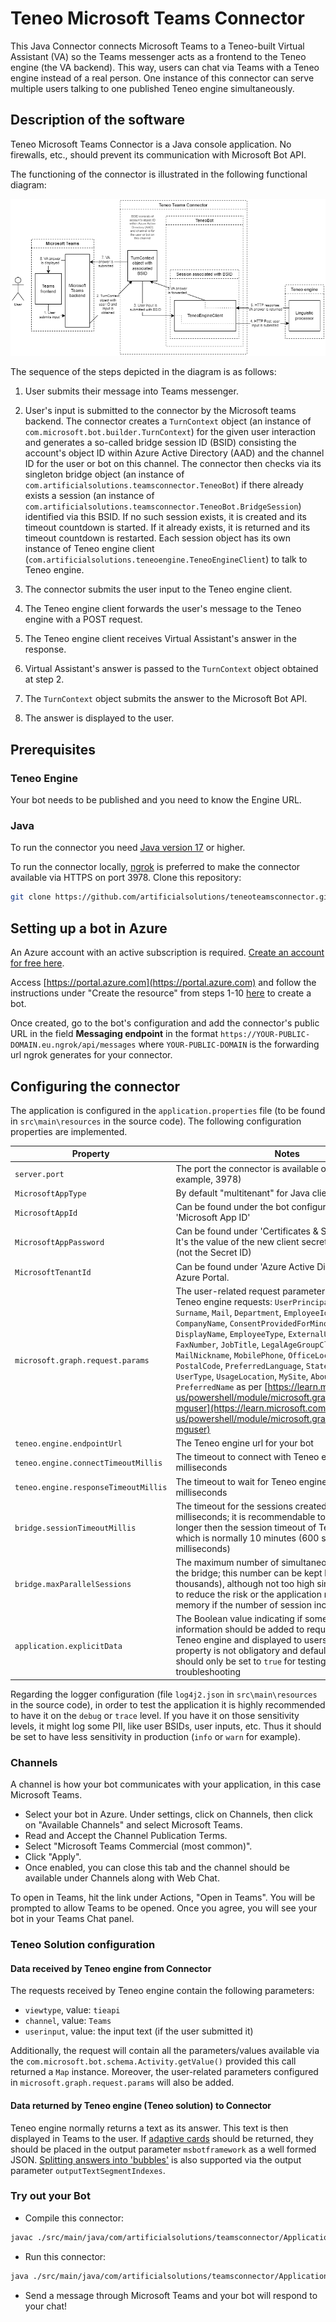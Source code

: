 # Teneo Microsoft Teams Connector

This Java Connector connects Microsoft Teams to a Teneo-built Virtual Assistant (VA) so the Teams messenger acts as a frontend to the Teneo engine (the VA backend). This way, users can chat via Teams with a Teneo engine instead of a real person. One instance of this connector can serve multiple users talking to one published Teneo engine simultaneously.

## Description of the software

Teneo Microsoft Teams Connector is a Java console application. No firewalls, etc., should prevent its communication with Microsoft Bot API.

The functioning of the connector is illustrated in the following functional diagram:

![Functional diagram](README-imgs/FunctionalDiagram.png)

The sequence of the steps depicted in the diagram is as follows:

1. User submits their message into Teams messenger.

2. User's input is submitted to the connector by the Microsoft teams backend. The connector creates a `TurnContext` object (an instance of `com.microsoft.bot.builder.TurnContext`) for the given user interaction and generates a so-called bridge session ID (BSID) consisting the account's object ID within Azure Active Directory (AAD) and the channel ID for the user or bot on this channel. The connector then checks via its singleton bridge object (an instance of `com.artificialsolutions.teamsconnector.TeneoBot`) if there already exists a session (an instance of `com.artificialsolutions.teamsconnector.TeneoBot.BridgeSession`) identified via this BSID. If no such session exists, it is created and its timeout countdown is started. If it already exists, it is returned and its timeout countdown is restarted. Each session object has its own instance of Teneo engine client (`com.artificialsolutions.teneoengine.TeneoEngineClient`) to talk to Teneo engine.

3. The connector submits the user input to the Teneo engine client.

4. The Teneo engine client forwards the user's message to the Teneo engine with a POST request.

5. The Teneo engine client receives Virtual Assistant's answer in the response.

6. Virtual Assistant's answer is passed to the `TurnContext` object obtained at step 2.

7. The `TurnContext` object submits the answer to the Microsoft Bot API.

8. The answer is displayed to the user.

## Prerequisites

### Teneo Engine

Your bot needs to be published and you need to know the Engine URL.

### Java

To run the connector you need [Java version 17](https://www.oracle.com/java/technologies/downloads/#java17) or higher.

To run the connector locally, [ngrok](https://ngrok.com/) is preferred to make the connector available via HTTPS on port 3978.
Clone this repository:

``` bash
git clone https://github.com/artificialsolutions/teneoteamsconnector.git
```

## Setting up a bot in Azure

An Azure account with an active subscription is required. [Create an account for free here](https://azure.microsoft.com/free/?utm_source=campaign&utm_campaign=vscode-tutorial-app-service-extension&mktingSource=vscode-tutorial-app-service-extension).

Access [https://portal.azure.com](https://portal.azure.com) and follow the instructions under "Create the resource" from steps 1-10 [here](https://learn.microsoft.com/en-us/azure/bot-service/abs-quickstart?view=azure-bot-service-4.0&tabs=multitenant#create-the-resource) to create a bot.

Once created, go to the bot's configuration and add the connector's public URL in the field **Messaging endpoint** in the format `https://YOUR-PUBLIC-DOMAIN.eu.ngrok/api/messages` where `YOUR-PUBLIC-DOMAIN` is the forwarding url ngrok generates for your connector.

## Configuring the connector

The application is configured in the `application.properties` file (to be found in `src\main\resources` in the source code). The following configuration properties are implemented.

| Property                             | Notes                                                        |
| ------------------------------------ | ------------------------------------------------------------ |
| `server.port`                        | The port the connector is available on localhost (for example, 3978) |
| `MicrosoftAppType`                   | By default "multitenant" for Java client                     |
| `MicrosoftAppId`                     | Can be found under the bot configuration as  'Microsoft App ID' |
| `MicrosoftAppPassword`               | Can be found under 'Certificates & Secrets' section. It's the value of the new client secret you generate (not the Secret ID) |
| `MicrosoftTenantId`                  | Can be found under 'Azure Active Directory' on your Azure Portal.|
| `microsoft.graph.request.params`     | The user-related request parameters to be added to Teneo engine requests: `UserPrincipalName`, `GivenName`, `Surname`, `Mail`, `Department`, `EmployeeId`, `AgeGroup`, `City`, `CompanyName`, `ConsentProvidedForMinor`, `Country`, `DisplayName`, `EmployeeType`, `ExternalUserState`, `FaxNumber`, `JobTitle`, `LegalAgeGroupClassification`, `MailNickname`, `MobilePhone`, `OfficeLocation`, `PostalCode`, `PreferredLanguage`, `State`, `StreetAddress`, `UserType`, `UsageLocation`, `MySite`, `AboutMe`, `PreferredName` as per [https://learn.microsoft.com/en-us/powershell/module/microsoft.graph.users/update-mguser](https://learn.microsoft.com/en-us/powershell/module/microsoft.graph.users/update-mguser) |
| `teneo.engine.endpointUrl`           | The Teneo engine url for your bot                            |
| `teneo.engine.connectTimeoutMillis`  | The timeout to connect with Teneo engine, in milliseconds    |
| `teneo.engine.responseTimeoutMillis` | The timeout to wait for Teneo engine responses, in milliseconds |
| `bridge.sessionTimeoutMillis`        | The timeout for the sessions created by the bridge, in milliseconds; it is recommendable to have it slightly longer then the session timeout of Teneo engine, which is normally 10 minutes (600 seconds, 600000 milliseconds) |
| `bridge.maxParallelSessions`         | The maximum number of simultaneous sessions for the bridge; this number can be kept high (tens of thousands), although not too high since its purpose is to reduce the risk or the application running out of memory if the number of session increases too much |
| `application.explicitData`           | The Boolean value indicating if some error and debug information should be added to requests sent both to Teneo engine and displayed to users in Teams. This property is not obligatory and defaults to `false`. It should only be set to `true` for testing and troubleshooting |

Regarding the logger configuration (file `log4j2.json` in `src\main\resources` in the source code), in order to test the application it is highly recommended to have it on the `debug` or `trace` level. If you have it on those sensitivity levels, it might log some PII, like user BSIDs, user inputs, etc. Thus it should be set to have less sensitivity in production (`info` or `warn` for example).

### Channels

A channel is how your bot communicates with your application, in this case Microsoft Teams.

* Select your bot in Azure. Under settings, click on Channels, then click on "Available Channels" and select Microsoft Teams.
* Read and Accept the Channel Publication Terms.
* Select "Microsoft Teams Commercial (most common)".
* Click "Apply".
* Once enabled, you can close this tab and the channel should be available under Channels along with Web Chat.

To open in Teams, hit the link under Actions, "Open in Teams". You will be prompted to allow Teams to be opened. Once you agree, you will see your bot in your Teams Chat panel.

### Teneo Solution configuration

#### Data received by Teneo engine from Connector

The requests received by Teneo engine contain the following parameters:

* `viewtype`, value: `tieapi`
* `channel`, value: `Teams`
* `userinput`, value: the input text (if the user submitted it)

Additionally, the request will contain all the parameters/values available via the `com.microsoft.bot.schema.Activity.getValue()` provided this call returned a `Map` instance. Moreover, the user-related parameters configured in `microsoft.graph.request.params` will also be added.

#### Data returned by Teneo engine (Teneo solution) to Connector

Teneo engine normally returns a text as its answer. This text is then displayed in Teams to the user. If [adaptive cards]((https://learn.microsoft.com/en-us/microsoftteams/platform/task-modules-and-cards/cards/cards-reference#adaptive-card)) should be returned, they should be placed in the output parameter `msbotframework` as a well formed JSON. [Splitting answers into 'bubbles'](https://www.teneo.ai/resource/channels/teneo-web-chat#message-types_splitting-answers-into-bubbles) is also supported via the output parameter `outputTextSegmentIndexes`.

### Try out your Bot

* Compile this connector:

``` bash
javac ./src/main/java/com/artificialsolutions/teamsconnector/Application.java
```

* Run this connector:

``` bash
java ./src/main/java/com/artificialsolutions/teamsconnector/Application.java
```

* Send a message through Microsoft Teams and your bot will respond to your chat!
